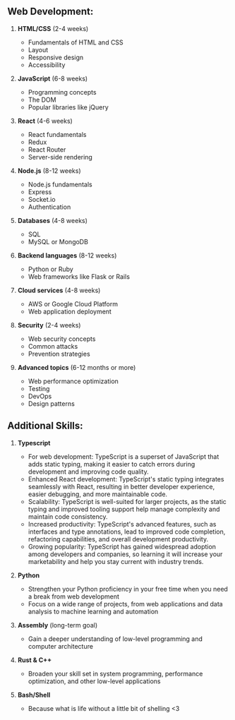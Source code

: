 
## Web Development:

1. **HTML/CSS** (2-4 weeks)
   - Fundamentals of HTML and CSS
   - Layout
   - Responsive design
   - Accessibility

2. **JavaScript** (6-8 weeks)
   - Programming concepts
   - The DOM
   - Popular libraries like jQuery

3. **React** (4-6 weeks)
   - React fundamentals
   - Redux
   - React Router
   - Server-side rendering

4. **Node.js** (8-12 weeks)
   - Node.js fundamentals
   - Express
   - Socket.io
   - Authentication

5. **Databases** (4-8 weeks)
   - SQL
   - MySQL or MongoDB

6. **Backend languages** (8-12 weeks)
   - Python or Ruby
   - Web frameworks like Flask or Rails

7. **Cloud services** (4-8 weeks)
   - AWS or Google Cloud Platform
   - Web application deployment

8. **Security** (2-4 weeks)
   - Web security concepts
   - Common attacks
   - Prevention strategies

9. **Advanced topics** (6-12 months or more)
   - Web performance optimization
   - Testing
   - DevOps
   - Design patterns

## Additional Skills:

1. **Typescript**
   - For web development: TypeScript is a superset of JavaScript that adds static typing, making it easier to catch errors during development and improving code quality.
   - Enhanced React development: TypeScript's static typing integrates seamlessly with React, resulting in better developer experience, easier debugging, and more maintainable code.
   - Scalability: TypeScript is well-suited for larger projects, as the static typing and improved tooling support help manage complexity and maintain code consistency.
   - Increased productivity: TypeScript's advanced features, such as interfaces and type annotations, lead to improved code completion, refactoring capabilities, and overall development productivity.
   - Growing popularity: TypeScript has gained widespread adoption among developers and companies, so learning it will increase your marketability and help you stay current with industry trends.

2. **Python**
   - Strengthen your Python proficiency in your free time when you need a break from web development
   - Focus on a wide range of projects, from web applications and data analysis to machine learning and automation

3. **Assembly** (long-term goal)
   - Gain a deeper understanding of low-level programming and computer architecture

4. **Rust & C++**
   - Broaden your skill set in system programming, performance optimization, and other low-level applications
5. **Bash/Shell**
    - Because what is life without a little bit of shelling <3 